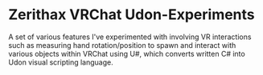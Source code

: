 # Zerithax VRChat Udon-Experiments
 A set of various features I've experimented with involving VR interactions such as measuring hand rotation/position to spawn and interact with various objects within VRChat using U#, which converts written C# into Udon visual scripting language.
